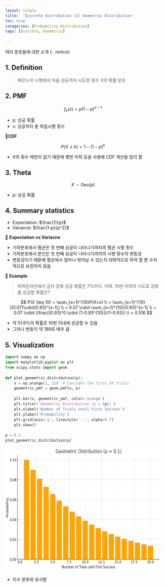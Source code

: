 ```yaml
---
layout: single
title:  'Discrete distribution (3) Geometric Distribution'
toc: true
categories: [Probability Distribution]
tags: [Discrete, Geometric]

---
```


여러 분포들에 대한 소개
{: .notice}

## 1. Definition

> 베르누이 시행에서 처음 성공까지 시도한 횟수 X의 확률 분포

## 2. PMF

$$
f_x(x) = p(1-p)^{x-1}
$$

- p: 성공 확률
- x: 성공까지 총 독립시행 횟수

📍**CDF**

$$
P(X \leq k) = 1-(1-p)^{k}
$$

- X의 횟수 제한이 없기 때문에 몇번 이하 등을 사용해 CDF 계산을 많이 함

## 3. Theta

$$
X \sim \text{Geo}(p)
$$

- p: 성공 확률

## 4. Summary statistics

- Expectation: $\frac{1}{p}$
- Variance: $\frac{1-p}{p^2}$

📍 **Expectation vs Variacne**

- 기하분포에서 평균은 첫 번째 성공이 나타나기까지의 평균 시행 횟수
- 기하분포에서 분산은 첫 번째 성공이 나타나기까지의 시행 횟수의 변동성
- 변동성이기 때문에 평균에서 얼마나 벗어날 수 있는지 대략적으로 파악 할 뿐 수치적으로 보장하지 않음

📍 **Example**

> 피파온라인에서 금카 강화 성공 확률은 7%이다. 이때, 10번 이하의 시도로 강화를 성공할 확률은?

$$
P(X \leq 10) = \sum_{x=1}^{10}P(X=x) \\
= \sum_{x=1}^{10}[(0.07)\cdot(0.93)^{x-1}] \\
= 0.07 \cdot \sum_{x=1}^{10}(0.93)^{x-1} \\
= 0.07 \cdot (\frac{(0.93)^0 \cdot (1-0.93^{10})}{1-0.93}) \\
= 0.516
$$

- 약 51.6%의 확률로 10번 이내에 성공할 수 있음
- 그러나 변동이 약 189로 매우 큼

## 5. Visualization

```python
import numpy as np
import matplotlib.pyplot as plt
from scipy.stats import geom

def plot_geometric_distribution(p):
    x = np.arange(1, 21)  # Consider the first 20 trials
    geometric_pmf = geom.pmf(x, p)

    plt.bar(x, geometric_pmf, color='orange')
    plt.title(f'Geometric Distribution (p = {p})')
    plt.xlabel('Number of Trials until First Success')
    plt.ylabel('Probability')
    plt.grid(axis='y', linestyle='--', alpha=0.7)
    plt.show()

p = 0.1
plot_geometric_distribution(p)
```

<p align="center"><img src="https://github.com/sigirace/page-images/blob/main/statistics/distributions/geo1.png?raw=true" width="600" height="400"></p>

- 지수 분포와 유사함
